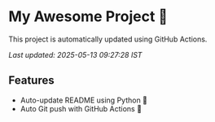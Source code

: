 # My Awesome Project 🚀

This project is automatically updated using GitHub Actions.

_Last updated: 2025-05-13 09:27:28 IST_

## Features
- Auto-update README using Python 🐍
- Auto Git push with GitHub Actions 🤖
